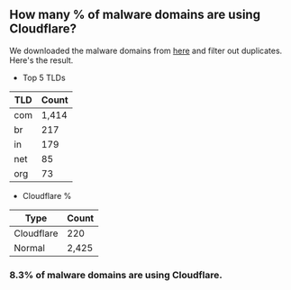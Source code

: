 ## How many % of malware domains are using Cloudflare?


We downloaded the malware domains from [here](https://urlhaus.abuse.ch) and filter out duplicates.
Here's the result.


[//]: # (start replacement)


- Top 5 TLDs

| TLD | Count |
| --- | --- |
| com | 1,414 |
| br | 217 |
| in | 179 |
| net | 85 |
| org | 73 |


- Cloudflare %

| Type | Count |
| --- | --- |
| Cloudflare | 220 |
| Normal | 2,425 |


### 8.3% of malware domains are using Cloudflare.